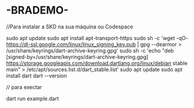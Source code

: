 # -BRADEMO-
//Para instalar a SKD na sua máquina ou Codespace

sudo apt update
sudo apt install apt-transport-https
sudo sh -c 'wget -qO- https://dl-ssl.google.com/linux/linux_signing_key.pub | gpg --dearmor > /usr/share/keyrings/dart-archive-keyring.gpg'
sudo sh -c 'echo "deb [signed-by=/usr/share/keyrings/dart-archive-keyring.gpg] https://storage.googleapis.com/download.dartlang.org/linux/debian stable main" > /etc/apt/sources.list.d/dart_stable.list'
sudo apt update
sudo apt install dart
dart --version



// para exectar

dart run example.dart
